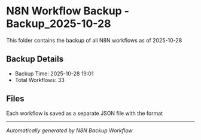 # N8N Workflow Backup -Backup_2025-10-28

This folder contains the backup of all N8N workflows as of 2025-10-28

## Backup Details
- Backup Time: 2025-10-28 19:01
- Total Workflows: 33

## Files
Each workflow is saved as a separate JSON file with the format

---
*Automatically generated by N8N Backup Workflow*
